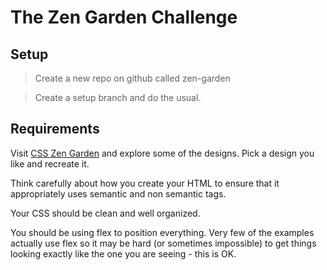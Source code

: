 # The Zen Garden Challenge

## Setup

> Create a new repo on github called zen-garden

> Create a setup branch and do the usual.

## Requirements

Visit [CSS Zen Garden](https://www.csszengarden.com/examples)  and explore some of the designs.  Pick a design you like and recreate it.

Think carefully about how you create your HTML to ensure that it appropriately uses semantic and non semantic tags.

Your CSS should be clean and well organized.

You should be using flex to position everything.  Very few of the examples actually use flex so it may be hard (or sometimes impossible) to get things looking exactly like the one you are seeing - this is OK.
